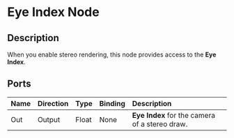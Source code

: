 # Eye Index Node

## Description

 When you enable stereo rendering, this node provides access to the **Eye Index**.

## Ports

| Name   | Direction  | Type  | Binding | Description |
|:-------|:-----------|:------|:--------|:------------|
| Out    | Output     | Float | None    | **Eye Index** for the camera of a stereo draw. |